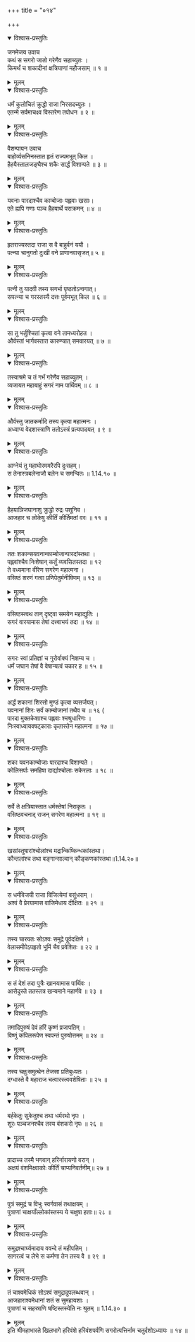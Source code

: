 +++
title = "०१४"

+++

<details open><summary>विश्वास-प्रस्तुतिः</summary>

जनमेजय उवाच  
कथं स सगरो जातो गरेणैव सहाच्युतः ।  
किमर्थं च शकादीनां क्षत्रियाणां महौजसाम् ॥ १ ॥
</details>

<details><summary>मूलम्</summary>

जनमेजय उवाच  
कथं स सगरो जातो गरेणैव सहाच्युतः ।  
किमर्थं च शकादीनां क्षत्रियाणां महौजसाम् ॥ १ ॥
</details>

<details open><summary>विश्वास-प्रस्तुतिः</summary>

धर्मं कुलोचितं क्रुद्धो राजा निरसदच्युतः ।  
एतन्मे सर्वमाचक्ष्व विस्तरेण तपोधन ॥ २ ॥
</details>

<details><summary>मूलम्</summary>

धर्मं कुलोचितं क्रुद्धो राजा निरसदच्युतः ।  
एतन्मे सर्वमाचक्ष्व विस्तरेण तपोधन ॥ २ ॥
</details>

<details open><summary>विश्वास-प्रस्तुतिः</summary>

वैशम्पायन उवाच  
बाहोर्व्यसनिनस्तात हृतं राज्यमभूत् किल ।  
हैहयैस्तालजङ्घैश्च शकैः सार्द्धं विशाम्पते ॥ ३ ॥
</details>

<details><summary>मूलम्</summary>

वैशम्पायन उवाच  
बाहोर्व्यसनिनस्तात हृतं राज्यमभूत् किल ।  
हैहयैस्तालजङ्घैश्च शकैः सार्द्धं विशाम्पते ॥ ३ ॥
</details>

<details open><summary>विश्वास-प्रस्तुतिः</summary>

यवनाः पारदाश्चैव काम्बोजाः पह्लवाः खसाः।  
एते ह्यपि गणाः पञ्च हैहयार्थे पराक्रमन् ॥ ४ ॥
</details>

<details><summary>मूलम्</summary>

यवनाः पारदाश्चैव काम्बोजाः पह्लवाः खसाः।  
एते ह्यपि गणाः पञ्च हैहयार्थे पराक्रमन् ॥ ४ ॥
</details>

<details open><summary>विश्वास-प्रस्तुतिः</summary>

हृतराज्यस्तदा राजा स वै बाहुर्वनं ययौ ।  
पत्न्या चानुगतो दुःखी वने प्राणानवासृजत्॥ ५ ॥
</details>

<details><summary>मूलम्</summary>

हृतराज्यस्तदा राजा स वै बाहुर्वनं ययौ ।  
पत्न्या चानुगतो दुःखी वने प्राणानवासृजत्॥ ५ ॥
</details>

<details open><summary>विश्वास-प्रस्तुतिः</summary>

पत्नी तु यादवी तस्य सगर्भा पृष्ठतोऽन्वगात्।  
सपत्न्या च गरस्तस्यै दत्तः पूर्वमभूत् किल ॥ ६ ॥
</details>

<details><summary>मूलम्</summary>

पत्नी तु यादवी तस्य सगर्भा पृष्ठतोऽन्वगात्।  
सपत्न्या च गरस्तस्यै दत्तः पूर्वमभूत् किल ॥ ६ ॥
</details>

<details open><summary>विश्वास-प्रस्तुतिः</summary>

सा तु भर्तुश्चितां कृत्वा वने तामध्यरोहत ।  
और्वस्तां भार्गवस्तात कारुण्यात् समवारयत् ॥ ७ ॥
</details>

<details><summary>मूलम्</summary>

सा तु भर्तुश्चितां कृत्वा वने तामध्यरोहत ।  
और्वस्तां भार्गवस्तात कारुण्यात् समवारयत् ॥ ७ ॥
</details>

<details open><summary>विश्वास-प्रस्तुतिः</summary>

तस्याश्रमे च तं गर्भं गरेणैव सहाच्युतम् ।  
व्यजायत महाबाहुं सगरं नाम पार्थिवम् ॥ ८ ॥
</details>

<details><summary>मूलम्</summary>

तस्याश्रमे च तं गर्भं गरेणैव सहाच्युतम् ।  
व्यजायत महाबाहुं सगरं नाम पार्थिवम् ॥ ८ ॥
</details>

<details open><summary>विश्वास-प्रस्तुतिः</summary>

और्वस्तु जातकर्मादि तस्य कृत्वा महात्मनः ।  
अध्याप्य वेदशास्त्राणि ततोऽस्त्रं प्रत्यपादयत् ॥ ९ ॥
</details>

<details><summary>मूलम्</summary>

और्वस्तु जातकर्मादि तस्य कृत्वा महात्मनः ।  
अध्याप्य वेदशास्त्राणि ततोऽस्त्रं प्रत्यपादयत् ॥ ९ ॥
</details>

<details open><summary>विश्वास-प्रस्तुतिः</summary>

आग्नेयं तु महाघोरममरैरपि दुःसहम्।  
स तेनास्त्रबलेनाजौ बलेन च समन्वितः ॥ 1.14.१० ॥
</details>

<details><summary>मूलम्</summary>

आग्नेयं तु महाघोरममरैरपि दुःसहम्।  
स तेनास्त्रबलेनाजौ बलेन च समन्वितः ॥ 1.14.१० ॥
</details>

<details open><summary>विश्वास-प्रस्तुतिः</summary>

हैहयान्निजघानाशु क्रुद्धो रुद्रः पशूनिव ।  
आजहार च लोकेषु कीर्तिं कीर्तिमतां वरः ॥ ११ ॥
</details>

<details><summary>मूलम्</summary>

हैहयान्निजघानाशु क्रुद्धो रुद्रः पशूनिव ।  
आजहार च लोकेषु कीर्तिं कीर्तिमतां वरः ॥ ११ ॥
</details>

<details open><summary>विश्वास-प्रस्तुतिः</summary>

ततः शकान्सयवनान्काम्बोजान्पारदांस्तथा ।  
पह्लवांश्चैव निःशेषान् कर्तुं व्यवसितस्तदा ॥ १२  
ते वध्यमाना वीरेण सगरेण महात्मना ।  
वसिष्ठं शरणं गत्वा प्रणिपेतुर्मनीषिणम् ॥ १३ ॥
</details>

<details><summary>मूलम्</summary>

ततः शकान्सयवनान्काम्बोजान्पारदांस्तथा ।  
पह्लवांश्चैव निःशेषान् कर्तुं व्यवसितस्तदा ॥ १२  
ते वध्यमाना वीरेण सगरेण महात्मना ।  
वसिष्ठं शरणं गत्वा प्रणिपेतुर्मनीषिणम् ॥ १३ ॥
</details>

<details open><summary>विश्वास-प्रस्तुतिः</summary>

वसिष्ठस्त्वथ तान् दृष्ट्वा समयेन महाद्युतिः ।  
सगरं वारयामास तेषां दत्त्वाभयं तदा ॥ १४ ॥
</details>

<details><summary>मूलम्</summary>

वसिष्ठस्त्वथ तान् दृष्ट्वा समयेन महाद्युतिः ।  
सगरं वारयामास तेषां दत्त्वाभयं तदा ॥ १४ ॥
</details>

<details open><summary>विश्वास-प्रस्तुतिः</summary>

सगरः स्वां प्रतिज्ञां च गुरोर्वाक्यं निशम्य च ।  
धर्मं जघान तेषां वै वेषान्यत्वं चकार ह ॥ १५ ॥
</details>

<details><summary>मूलम्</summary>

सगरः स्वां प्रतिज्ञां च गुरोर्वाक्यं निशम्य च ।  
धर्मं जघान तेषां वै वेषान्यत्वं चकार ह ॥ १५ ॥
</details>

<details open><summary>विश्वास-प्रस्तुतिः</summary>

अर्द्धं शकानां शिरसो मुण्डं कृत्वा व्यसर्जयत्।  
यवनानां शिरः सर्वं काम्बोजानां तथैव च ॥ १६ (  
पारदा मुक्तकेशाश्च पह्लवाः श्मश्रुधारिणः ।  
निःस्वाध्यायवषट्काराः कृतास्तेन महात्मना ॥ १७ ॥
</details>

<details><summary>मूलम्</summary>

अर्द्धं शकानां शिरसो मुण्डं कृत्वा व्यसर्जयत्।  
यवनानां शिरः सर्वं काम्बोजानां तथैव च ॥ १६ (  
पारदा मुक्तकेशाश्च पह्लवाः श्मश्रुधारिणः ।  
निःस्वाध्यायवषट्काराः कृतास्तेन महात्मना ॥ १७ ॥
</details>

<details open><summary>विश्वास-प्रस्तुतिः</summary>

शका यवनकाम्बोजाः पारदाश्च विशाम्पते ।  
कोलिसर्पाः समहिषा दार्द्याश्चोलाः सकेरलाः ॥ १८ ॥
</details>

<details><summary>मूलम्</summary>

शका यवनकाम्बोजाः पारदाश्च विशाम्पते ।  
कोलिसर्पाः समहिषा दार्द्याश्चोलाः सकेरलाः ॥ १८ ॥
</details>

<details open><summary>विश्वास-प्रस्तुतिः</summary>

सर्वे ते क्षत्रियास्तात धर्मस्तेषां निराकृतः ।  
वसिष्ठवचनाद् राजन् सगरेण महात्मना ॥ १९ ॥
</details>

<details><summary>मूलम्</summary>

सर्वे ते क्षत्रियास्तात धर्मस्तेषां निराकृतः ।  
वसिष्ठवचनाद् राजन् सगरेण महात्मना ॥ १९ ॥
</details>

<details open><summary>विश्वास-प्रस्तुतिः</summary>

खसांस्तुषारांश्चोलांश्च मद्रान्किष्किन्धकांस्तथा।  
कौन्तलांश्च तथा वङ्गान्साल्वान् कौङ्कणकांस्तथा॥1.14.२०॥
</details>

<details><summary>मूलम्</summary>

खसांस्तुषारांश्चोलांश्च मद्रान्किष्किन्धकांस्तथा।  
कौन्तलांश्च तथा वङ्गान्साल्वान् कौङ्कणकांस्तथा॥1.14.२०॥
</details>

<details open><summary>विश्वास-प्रस्तुतिः</summary>

स धर्मविजयी राजा विजित्येमां वसुंधराम् ।  
अश्वं वै प्रेरयामास वाजिमेधाय दीक्षितः ॥ २१ ॥
</details>

<details><summary>मूलम्</summary>

स धर्मविजयी राजा विजित्येमां वसुंधराम् ।  
अश्वं वै प्रेरयामास वाजिमेधाय दीक्षितः ॥ २१ ॥
</details>

<details open><summary>विश्वास-प्रस्तुतिः</summary>

तस्य चारयतः सोऽश्वः समुद्रे पूर्वदक्षिणे ।  
वेलासमीपेऽपहृतो भूमिं चैव प्रवेशितः ॥ २२ ॥
</details>

<details><summary>मूलम्</summary>

तस्य चारयतः सोऽश्वः समुद्रे पूर्वदक्षिणे ।  
वेलासमीपेऽपहृतो भूमिं चैव प्रवेशितः ॥ २२ ॥
</details>

<details open><summary>विश्वास-प्रस्तुतिः</summary>

स तं देशं तदा पुत्रैः खानयामास पार्थिवः ।  
आसेदुस्ते ततस्तत्र खन्यमाने महार्णवे ॥ २३ ॥
</details>

<details><summary>मूलम्</summary>

स तं देशं तदा पुत्रैः खानयामास पार्थिवः ।  
आसेदुस्ते ततस्तत्र खन्यमाने महार्णवे ॥ २३ ॥
</details>

<details open><summary>विश्वास-प्रस्तुतिः</summary>

तमादिपुरुषं देवं हरिं कृष्णं प्रजापतिम् ।  
विष्णुं कपिलरूपेण स्वपन्तं पुरुषोत्तमम् ॥ २४ ॥
</details>

<details><summary>मूलम्</summary>

तमादिपुरुषं देवं हरिं कृष्णं प्रजापतिम् ।  
विष्णुं कपिलरूपेण स्वपन्तं पुरुषोत्तमम् ॥ २४ ॥
</details>

<details open><summary>विश्वास-प्रस्तुतिः</summary>

तस्य चक्षुःसमुत्थेन तेजसा प्रतिबुध्यतः ।  
दग्धास्ते वै महाराज चत्वारस्त्ववशेषिताः ॥ २५ ॥
</details>

<details><summary>मूलम्</summary>

तस्य चक्षुःसमुत्थेन तेजसा प्रतिबुध्यतः ।  
दग्धास्ते वै महाराज चत्वारस्त्ववशेषिताः ॥ २५ ॥
</details>

<details open><summary>विश्वास-प्रस्तुतिः</summary>

बर्हकेतुः सुकेतुश्च तथा धर्मरथो नृपः ।  
शूरः पञ्चजनश्चैव तस्य वंशकरो नृपः ॥ २६ ॥
</details>

<details><summary>मूलम्</summary>

बर्हकेतुः सुकेतुश्च तथा धर्मरथो नृपः ।  
शूरः पञ्चजनश्चैव तस्य वंशकरो नृपः ॥ २६ ॥
</details>

<details open><summary>विश्वास-प्रस्तुतिः</summary>

प्रादाच्च तस्मै भगवान् हरिर्नारायणो वरान् ।  
अक्षयं वंशमिक्ष्वाकोः कीर्तिं चाप्यनिवर्तनीम्॥ २७ ॥
</details>

<details><summary>मूलम्</summary>

प्रादाच्च तस्मै भगवान् हरिर्नारायणो वरान् ।  
अक्षयं वंशमिक्ष्वाकोः कीर्तिं चाप्यनिवर्तनीम्॥ २७ ॥
</details>

<details open><summary>विश्वास-प्रस्तुतिः</summary>

पुत्रं समुद्रं च विभुः स्वर्गवासं तथाक्षयम् ।  
पुत्राणां चाक्षयाँल्लोकांस्तस्य ये चक्षुषा हताः॥ २८ ॥
</details>

<details><summary>मूलम्</summary>

पुत्रं समुद्रं च विभुः स्वर्गवासं तथाक्षयम् ।  
पुत्राणां चाक्षयाँल्लोकांस्तस्य ये चक्षुषा हताः॥ २८ ॥
</details>

<details open><summary>विश्वास-प्रस्तुतिः</summary>

समुद्रश्चार्घ्यमादाय ववन्दे तं महीपतिम् ।  
सागरत्वं च लेभे स कर्मणा तेन तस्य वै ॥ २९ ॥
</details>

<details><summary>मूलम्</summary>

समुद्रश्चार्घ्यमादाय ववन्दे तं महीपतिम् ।  
सागरत्वं च लेभे स कर्मणा तेन तस्य वै ॥ २९ ॥
</details>

<details open><summary>विश्वास-प्रस्तुतिः</summary>

तं चाश्वमेधिकं सोऽश्वं समुद्रादुपलब्धवान् ।  
आजहाराश्वमेधानां शतं स सुमहायशाः ।  
पुत्राणां च सहस्राणि षष्टिस्तस्येति नः श्रुतम् ॥ 1.14.३० ॥
</details>

<details><summary>मूलम्</summary>

तं चाश्वमेधिकं सोऽश्वं समुद्रादुपलब्धवान् ।  
आजहाराश्वमेधानां शतं स सुमहायशाः ।  
पुत्राणां च सहस्राणि षष्टिस्तस्येति नः श्रुतम् ॥ 1.14.३० ॥
</details>
इति श्रीमहाभारते खिलभागे हरिवंशे हरिवंशपर्वणि सगरोत्पत्तिर्नाम चतुर्दशोऽध्यायः ॥ १४ ॥